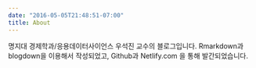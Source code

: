 ```yaml
---
date: "2016-05-05T21:48:51-07:00"
title: About
---
```


명지대 경제학과/응용데이터사이언스 우석진 교수의 블로그입니다. 
Rmarkdown과 blogdown을 이용해서 작성되었고, Github과 Netlify.com 을 통해 발간되었습니다.




